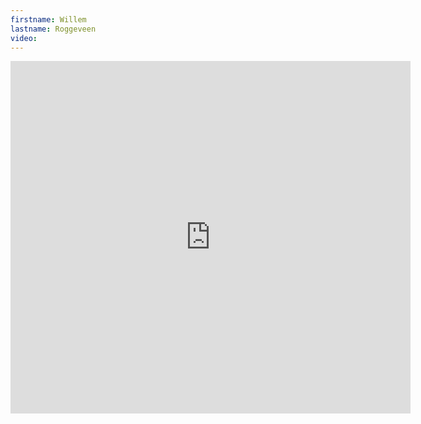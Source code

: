```yaml
--- 
firstname: Willem
lastname: Roggeveen
video: 
--- 
```


<iframe src="https://player.vimeo.com/video/560841183" width="640" height="564" frameborder="0" allow="autoplay; fullscreen" allowfullscreen></iframe>